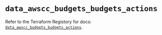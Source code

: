 # `data_awscc_budgets_budgets_actions`

Refer to the Terraform Registory for docs: [`data_awscc_budgets_budgets_actions`](https://registry.terraform.io/providers/hashicorp/awscc/0.70.0/docs/data-sources/budgets_budgets_actions).
